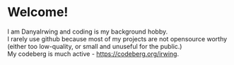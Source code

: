 # Welcome! <br>
I am DanyaIrwing and coding is my background hobby. <br>
I rarely use github because most of my projects are not opensource worthy (either too low-quality, or small and unuseful for the public.) <br>
My codeberg is much active - https://codeberg.org/irwing.
